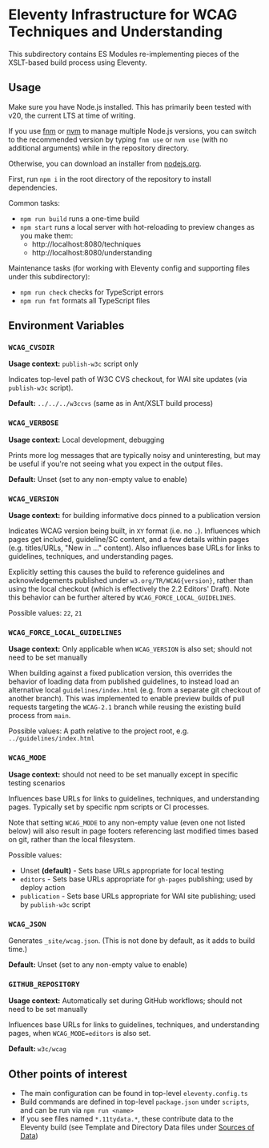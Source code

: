 # Eleventy Infrastructure for WCAG Techniques and Understanding

This subdirectory contains ES Modules re-implementing pieces of the
XSLT-based build process using Eleventy.

## Usage

Make sure you have Node.js installed. This has primarily been tested with v20,
the current LTS at time of writing.

If you use [fnm](https://github.com/Schniz/fnm) or [nvm](https://github.com/nvm-sh/nvm) to manage multiple Node.js versions,
you can switch to the recommended version by typing `fnm use` or `nvm use`
(with no additional arguments) while in the repository directory.

Otherwise, you can download an installer from [nodejs.org](https://nodejs.org/).

First, run `npm i` in the root directory of the repository to install dependencies.

Common tasks:

- `npm run build` runs a one-time build
- `npm start` runs a local server with hot-reloading to preview changes as you make them:
  - http://localhost:8080/techniques
  - http://localhost:8080/understanding

Maintenance tasks (for working with Eleventy config and supporting files under this subdirectory):

- `npm run check` checks for TypeScript errors
- `npm run fmt` formats all TypeScript files

## Environment Variables

### `WCAG_CVSDIR`

**Usage context:** `publish-w3c` script only

Indicates top-level path of W3C CVS checkout, for WAI site updates (via `publish-w3c` script).

**Default:** `../../../w3ccvs` (same as in Ant/XSLT build process)

### `WCAG_VERBOSE`

**Usage context:** Local development, debugging

Prints more log messages that are typically noisy and uninteresting,
but may be useful if you're not seeing what you expect in the output files.

**Default:** Unset (set to any non-empty value to enable)

### `WCAG_VERSION`

**Usage context:** for building informative docs pinned to a publication version

Indicates WCAG version being built, in `XY` format (i.e. no `.`).
Influences which pages get included, guideline/SC content,
and a few details within pages (e.g. titles/URLs, "New in ..." content).
Also influences base URLs for links to guidelines, techniques, and understanding pages.

Explicitly setting this causes the build to reference guidelines and acknowledgements
published under `w3.org/TR/WCAG{version}`, rather than using the local checkout
(which is effectively the 2.2 Editors' Draft). Note this behavior can be further
altered by `WCAG_FORCE_LOCAL_GUIDELINES`.

Possible values: `22`, `21`

### `WCAG_FORCE_LOCAL_GUIDELINES`

**Usage context:** Only applicable when `WCAG_VERSION` is also set;
should not need to be set manually

When building against a fixed publication version, this overrides the behavior of
loading data from published guidelines, to instead load an alternative local
`guidelines/index.html` (e.g. from a separate git checkout of another branch).
This was implemented to enable preview builds of pull requests targeting the
`WCAG-2.1` branch while reusing the existing build process from `main`.

Possible values: A path relative to the project root, e.g. `../guidelines/index.html`

### `WCAG_MODE`

**Usage context:** should not need to be set manually except in specific testing scenarios

Influences base URLs for links to guidelines, techniques, and understanding pages.
Typically set by specific npm scripts or CI processes.

Note that setting `WCAG_MODE` to any non-empty value (even one not listed below) will also result
in page footers referencing last modified times based on git, rather than the local filesystem.

Possible values:

- Unset **(default)** - Sets base URLs appropriate for local testing
- `editors` - Sets base URLs appropriate for `gh-pages` publishing; used by deploy action
- `publication` - Sets base URLs appropriate for WAI site publishing; used by `publish-w3c` script

### `WCAG_JSON`

Generates `_site/wcag.json`. (This is not done by default, as it adds to build time.)

**Default:** Unset (set to any non-empty value to enable)

### `GITHUB_REPOSITORY`

**Usage context:** Automatically set during GitHub workflows; should not need to be set manually

Influences base URLs for links to guidelines, techniques, and understanding pages,
when `WCAG_MODE=editors` is also set.

**Default:** `w3c/wcag`

## Other points of interest

- The main configuration can be found in top-level `eleventy.config.ts`
- Build commands are defined in top-level `package.json` under `scripts`,
  and can be run via `npm run <name>`
- If you see files named `*.11tydata.*`, these contribute data to the Eleventy build
  (see Template and Directory Data files under
  [Sources of Data](https://www.11ty.dev/docs/data/#sources-of-data))
